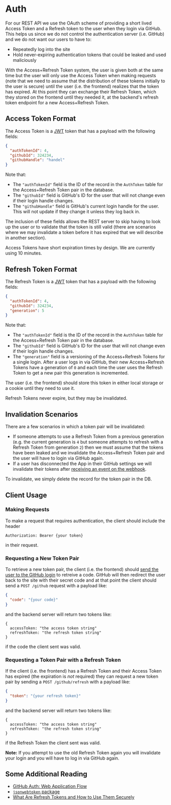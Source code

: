 # Auth

For our REST API we use the OAuth scheme of providing a short lived Access Token
and a Refresh token to the user when they login via GitHub. This helps us since
we do not control the authentication server (i.e. GitHub) and we do not want our
users to have to:

- Repeatedly log into the site
- Hold never-expiring authentication tokens that could be leaked and used
  maliciously

With the Access+Refresh Token system, the user is given both at the same time but
the user will only use the Access Token when making requests (note that we need to
assume that the distribution of these tokens initially to the user is secure) until
the user (i.e. the frontend) realizes that the token has expired. At this point
they can exchange their Refresh Token, which they stored on the frontend until
they needed it, at the backend's refresh token endpoint for a new
Access+Refresh Token.

## Access Token Format

The Access Token is a [JWT](https://jwt.io/) token that has a payload with the following
fields:

```json
{
  "authTokenId": 4,
  "githubId": 324234,
  "githubHandle": "handel"
}
```

Note that:

- The `"authTokenId"` field is the ID of the record in the `AuthToken` table for the
  Access+Refresh Token pair in the database.
- The `"githubId"` field is GitHub's ID for the user that will not change even if their
  login handle changes.
- The `"githubHandle"` field is GitHub's current login handle for the user. This will not
  update if they change it unless they log back in.

The inclusion of these fields allows the REST server to skip having to look up the user
or to validate that the token is still valid (there are scenarios where we may invalidate
a token before it has expired that we will describe in another section).

Access Tokens have short expiration times by design. We are currently using 10 minutes.

## Refresh Token Format

The Refresh Token is a [JWT](https://jwt.io/) token that has a payload with the following
fields:

```json
{
  "authTokenId": 4,
  "githubId": 324234,
  "generation": 5
}
```

Note that:

- The `"authTokenId"` field is the ID of the record in the `AuthToken` table for the
  Access+Refresh Token pair in the database.
- The `"githubId"` field is GitHub's ID for the user that will not change even if their
  login handle changes.
- The `"generation"` field is a versioning of the Access+Refresh Tokens for a single login.
  After a user logs in via GitHub, their new Access+Refresh Tokens have a generation of `0`
  and each time the user uses the Refresh Token to get a new pair this generation is incremented.

The user (i.e. the frontend) should store this token in either local storage or a cookie until they
need to use it.

Refresh Tokens never expire, but they may be invalidated.

## Invalidation Scenarios

There are a few scenarios in which a token pair will be invalidated:

- If someone attempts to use a Refresh Token from a previous generation (e.g. the current generation
  is `4` but someone attempts to refresh with a Refresh Token from generation `2`) then we must assume
  that the tokens have been leaked and we invalidate the Access+Refresh Token pair and the user will
  have to login via GitHub again.
- If a user has disconnected the App in their GitHub settings we will invalidate their tokens after
  [receiving an event on the webhook](https://docs.github.com/en/developers/apps/building-github-apps/identifying-and-authorizing-users-for-github-apps#handling-a-revoked-github-app-authorization).

To invalidate, we simply delete the record for the token pair in the DB.

## Client Usage

### Making Requests

To make a request that requires authentication, the client should include the header

```
Authorization: Bearer {your token}
```

in their request.

### Requesting a New Token Pair

To retrieve a new token pair, the client (i.e. the frontend) should
[send the user to the GitHub login](https://docs.github.com/en/developers/apps/building-github-apps/identifying-and-authorizing-users-for-github-apps#1-request-a-users-github-identity)
to retreive a code. GitHub will then redirect the user back to the site
with their secret code and at that point the client should send a
`POST /github` request with a payload like:

```json
{
  "code": "{your code}"
}
```

and the backend server will return two tokens like:

```
{
  accessToken: "the access token string"
  refreshToken: "the refresh token string"
}
```

if the code the client sent was valid.

### Requesting a Token Pair with a Refresh Token

If the client (i.e. the frontend) has a Refresh Token and their Access Token has expired
(the expiration is _not_ required) they can request a new token pair by sending a
`POST /github/refresh` with a payload like:

```json
{
  "token": "{your refresh token}"
}
```

and the backend server will return two tokens like:

```
{
  accessToken: "the access token string"
  refreshToken: "the refresh token string"
}
```

if the Refresh Token the client sent was valid.

**Note:** If you attempt to use the old Refresh Token again you will invalidate your
login and you will have to log in via GitHub again.

## Some Additional Reading

- [GitHub Auth: Web Application Flow](https://docs.github.com/en/developers/apps/building-github-apps/identifying-and-authorizing-users-for-github-apps#web-application-flow)
- [`jsonwebtoken` package](https://www.npmjs.com/package/jsonwebtoken)
- [What Are Refresh Tokens and How to Use Them Securely](https://auth0.com/blog/refresh-tokens-what-are-they-and-when-to-use-them/)

